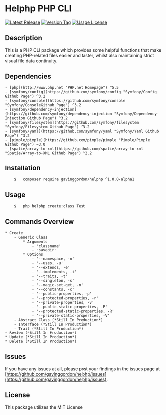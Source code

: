 # Helphp PHP CLI

[![Latest Release](https://img.shields.io/github/release/gavinggordon/helphp.svg)](https://github.com/gavinggordon/helphp)  [![Version Tag](https://img.shields.io/github/tag/gavinggordon/helphp.svg)](https://github.com/gavinggordon/helphp)  [![Usage License](https://img.shields.io/github/license/gavinggordon/helphp.svg)](https://github.com/gavinggordon/helphp/blob/master/LICENSE.txt)

## Description
This is a PHP CLI package which provides some helpful functions that make creating PHP-related files easier and faster, whilst also maintaining strict visual file data continuity.

## Dependencies
	- [php](http://www.php.net "PHP.net Homepage") ^5.5
	- [symfony/config](https://github.com/symfony/config "Symfony/Config Github Page") ^3.2
	- [symfony/console](https://github.com/symfony/console "Symfony/ConsoleGithub Page") ^3.2
	- [symfony/dependency-injection](https://github.com/symfony/dependency-injection "Symfony/Dependency-Injection Github Page") ^3.2
	- [symfony/filesystem](https://github.com/symfony/filesystem "Symfony/Filesystem Github Page") ^3.2
	- [symfony/yaml](https://github.com/symfony/yaml "Symfony/Yaml Github Page") ^3.2
	- [pimple/pimple](https://github.com/pimple/pimple "Pimple/Pimple Github Page") ~3.0
	- [spatie/array-to-xml](https://github.com/spatie/array-to-xml "Spatie/Array-to-XML Github Page") ^2.2

## Installation
```shellscript
	$	composer require gavinggordon/helphp ^1.0.0-alpha1
```

## Usage
```shellscript
	$	php helphp create:class Test
```

## Commands Overview
	* Create
		- Generic Class
			* Arguments
				- 'classname'
				- 'savedir'
			* Options
				- '--namespace, -n'
				- '--uses, -u'
				- '--extends, -e'
				- '--implements, -i'
				- '--traits, -t'
				- '--singleton, -s'
				- '--magic-set-get, -n'
				- '--constants, -c'
				- '--public-properties, -p'
				- '--protected-properties, -r'
				- '--private-properties, -v'
				- '--public-static-properties, -P'
				- '--protected-static-properties, -R'
				- '--private-static-properties, -V'
		- Abstract Class (*Still In Production*)
		- Interface (*Still In Production*)
		- Trait (*Still In Production*)
	* Review (*Still In Production*)
	* Update (*Still In Production*)	
	* Delete (*Still In Production*)

## Issues
If you have any issues at all, please post your findings in the issues page at [https://github.com/gavinggordon/helphp/issues](https://github.com/gavinggordon/helphp/issues).

## License
This package utilizes the MIT License.
